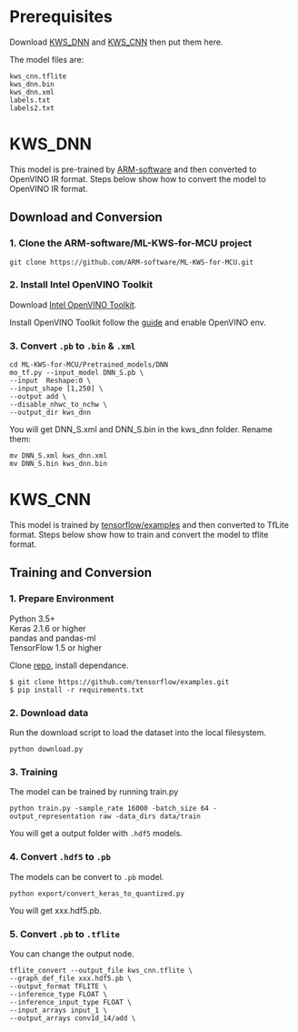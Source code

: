 # Prerequisites

Download [KWS_DNN](https://drive.google.com/drive/folders/1b5MANOiJCSt0N9YVHCtMny_UsaGfQAuE?usp=sharing) and [KWS_CNN](https://drive.google.com/open?id=195qDe5xaz6VmIegg5OPE6Ih7UinWVhnf) then put them here.

The model files are:

```
kws_cnn.tflite
kws_dnn.bin
kws_dnn.xml
labels.txt
labels2.txt
```

# KWS_DNN

This model is pre-trained by [ARM-software](https://github.com/ARM-software/ML-KWS-for-MCU/tree/master/Pretrained_models/DNN) and  then converted to OpenVINO IR format. Steps below show how to convert the model to OpenVINO IR format.

## Download and Conversion

### 1. Clone the ARM-software/ML-KWS-for-MCU project
```
git clone https://github.com/ARM-software/ML-KWS-for-MCU.git
```

### 2. Install Intel OpenVINO Toolkit
Download [Intel OpenVINO Toolkit](https://software.intel.com/en-us/openvino-toolkit/choose-download?elq_cid=5653349&erpm_id=8668281).

Install OpenVINO Toolkit follow the [guide](https://docs.openvinotoolkit.org/latest/_docs_install_guides_installing_openvino_linux.html#install-openvino) and enable OpenVINO env.

### 3. Convert `.pb` to `.bin` & `.xml`
```
cd ML-KWS-for-MCU/Pretrained_models/DNN
mo_tf.py --input_model DNN_S.pb \
--input  Reshape:0 \
--input_shape [1,250] \
--output add \
--disable_nhwc_to_nchw \
--output_dir kws_dnn
```

You will get DNN_S.xml and DNN_S.bin in the kws_dnn folder. Rename them:
```
mv DNN_S.xml kws_dnn.xml
mv DNN_S.bin kws_dnn.bin
```
# KWS_CNN

This model is trained by [tensorflow/examples](https://github.com/tensorflow/examples/tree/master/lite/examples/speech_commands/ml) and then converted to TfLite format. Steps below show how to train and convert the model to tflite format.

## Training and Conversion

### 1. Prepare Environment
Python 3.5+  
Keras 2.1.6 or higher  
pandas and pandas-ml  
TensorFlow 1.5 or higher

Clone [repo](https://github.com/tensorflow/examples/tree/master/lite/examples/speech_commands), install dependance.

```
$ git clone https://github.com/tensorflow/examples.git
$ pip install -r requirements.txt
```

### 2. Download data

Run the download script to load the dataset into the local filesystem.

```
python download.py
```

### 3. Training

The model can be trained by running train.py

```
python train.py -sample_rate 16000 -batch_size 64 -output_representation raw -data_dirs data/train
```

You will get a output folder with `.hdf5` models.

### 4. Convert `.hdf5` to `.pb`

The models can be convert to `.pb` model.

```
python export/convert_keras_to_quantized.py
```

You will get xxx.hdf5.pb.

### 5. Convert `.pb` to `.tflite`

You can change the output node.

```
tflite_convert --output_file kws_cnn.tflite \
--graph_def_file xxx.hdf5.pb \
--output_format TFLITE \
--inference_type FLOAT \
--inference_input_type FLOAT \
--input_arrays input_1 \
--output_arrays conv1d_14/add \

```
